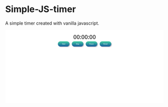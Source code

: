 # Simple-JS-timer

A simple timer created with vanilla javascript.


![alt text](https://github.com/Ma7eer/Simple-JS-timer/blob/master/timer.png)
